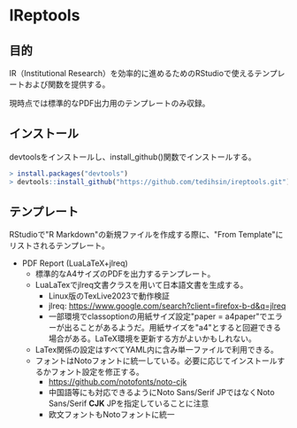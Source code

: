 # IReptools

## 目的

IR（Institutional Research）を効率的に進めるためのRStudioで使えるテンプレートおよび関数を提供する。

現時点では標準的なPDF出力用のテンプレートのみ収録。

## インストール
devtoolsをインストールし、install_github()関数でインストールする。

```r
> install.packages("devtools")
> devtools::install_github("https://github.com/tedihsin/ireptools.git")
```

## テンプレート
RStudioで"R Markdown"の新規ファイルを作成する際に、"From Template"にリストされるテンプレート。

- PDF Report (LuaLaTeX+jlreq)
  - 標準的なA4サイズのPDFを出力するテンプレート。
  - LuaLaTexでjlreq文書クラスを用いて日本語文書を生成する。
    - Linux版のTexLive2023で動作検証
    - jlreq: https://www.google.com/search?client=firefox-b-d&q=jlreq
    - 一部環境でclassoptionの用紙サイズ設定"paper = a4paper"でエラーが出ることがあるようだ。用紙サイズを"a4"とすると回避できる場合がある。LaTeX環境を更新する方がよいかもしれない。
  - LaTex関係の設定はすべてYAML内に含み単一ファイルで利用できる。
  - フォントはNotoフォントに統一している。必要に応じてインストールするかフォント設定を修正する。
    - https://github.com/notofonts/noto-cjk
    - 中国語等にも対応できるようにNoto Sans/Serif JPではなくNoto Sans/Serif **CJK** JPを指定していることに注意
    - 欧文フォントもNotoフォントに統一


